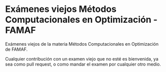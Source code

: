 # Exámenes viejos Métodos Computacionales en Optimización - FAMAF

Exámenes viejos de la materia Métodos Computacionales en Optimización de FAMAF.

Cualquier contribución con un examen viejo que no esté es bienvenida, ya sea como pull request, o como mandar el examen por cualquier otro medio.


